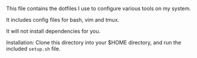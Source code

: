 This file contains the dotfiles I use to configure various tools on my system.

It includes config files for bash, vim and tmux.

It will not install dependencies for you.

Installation: Clone this directory into your $HOME directory, and run the included `setup.sh` file.
